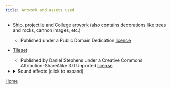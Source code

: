 ```yaml
---
title: Artwork and assets used
---
```

* Ship, projectile and College [artwork](https://www.kenney.nl/assets/pirate-kit) (also contains decorations like trees and rocks, cannon images, etc.)
  * Published under a Public Domain Dedication [licence](https://creativecommons.org/publicdomain/zero/1.0/)
* [Tileset](https://opengameart.org/content/unknown-horizons-tileset)
  * Published by Daniel Stephens under a Creative Commons Attribution-ShareAlike 3.0 Unported [license](https://creativecommons.org/licenses/by-sa/3.0/)
 
* <details>
  <summary>Sound effects (click to expand)</summary>
  <ul>
  <li> 
   Coin <a href="https://freesound.org/people/ProjectsU012/sounds/341695/">collection</a> - Published under an Attrubution 3.0 Unported <a href = "https://creativecommons.org/licenses/by/3.0/">licence</a>
   </li>
  <li> 
   Water <a href="https://freesound.org/people/CGEffex/sounds/93082/">splashes</a> - Published under an Attrubution 3.0 Unported <a href = "https://creativecommons.org/licenses/by/3.0/">licence</a> 
   </li>
  <li> 
   Retro damage <a href="https://freesound.org/people/timgormly/sounds/170148/">effect</a> - Published under an Attrubution 3.0 Unported <a href = "https://creativecommons.org/licenses/by/3.0/">licence</a> 
   </li>
  <li> 
   Retro <a href="https://freesound.org/people/DeVern/sounds/517664/">cannon</a> - Published under a Universal public domain dedication <a href = "https://creativecommons.org/publicdomain/zero/1.0/">licence</a>
   </li>
  <li> 
   Button <a href="https://freesound.org/people/Jofae/sounds/367852/">press</a> - Published under a Universal public domain dedication <a href = "https://creativecommons.org/publicdomain/zero/1.0/">licence</a>
   </li>
  </ul>

[Home](https://beep-boop-boop.github.io/ENG1-Team4/)
